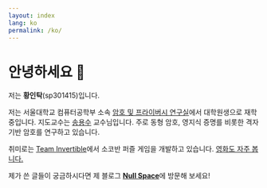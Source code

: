 ```yaml
---
layout: index
lang: ko
permalink: /ko/
---
```


# 안녕하세요 👋

저는 **황인탁**(sp301415)입니다.

저는 서울대학교 컴퓨터공학부 소속 [암호 및 프라이버시 연구실](https://crypto.snu.ac.kr)에서 대학원생으로 재학 중입니다. 지도교수는 [송용수](https://yongsoosong.github.io) 교수님입니다. 주로 동형 암호, 영지식 증명를 비롯한 격자 기반 암호를 연구하고 있습니다.

취미로는 [Team Invertible](https://twitter.com/team_invertible)에서 소코반 퍼즐 게임을 개발하고 있습니다. [영화도 자주 봅니다.](https://letterboxd.com/sp301415)

제가 쓴 글들이 궁금하시다면 제 블로그 [**Null Space**](https://blog.sp301415.com)에 방문해 보세요!
